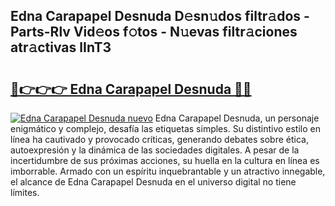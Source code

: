 ## Edna Carapapel Desnuda D𝚎sn𝚞dos filtr𝚊dos - Parts-Rlv Vid𝚎os f𝚘tos - N𝚞evas filtr𝚊ciones atr𝚊ctivas lInT3

# <h2><a href="http://mb7kd5.tromn.icu/?c=Edna+Carapapel+Desnuda">🔗👉👉👉 Edna Carapapel Desnuda 🔗🔗</a></h2>

[![Edna Carapapel Desnuda nuevo](https://i.imgur.com/pEAQMta.gif)](http://mb7kd5.tromn.icu/?c=Edna+Carapapel+Desnuda)
Edna Carapapel Desnuda, un personaje enigmático y complejo, desafía las etiquetas simples. Su distintivo estilo en línea ha cautivado y provocado críticas, generando debates sobre ética, autoexpresión y la dinámica de las sociedades digitales. A pesar de la incertidumbre de sus próximas acciones, su huella en la cultura en línea es imborrable. Armado con un espíritu inquebrantable y un atractivo innegable, el alcance de Edna Carapapel Desnuda en el universo digital no tiene límites.
